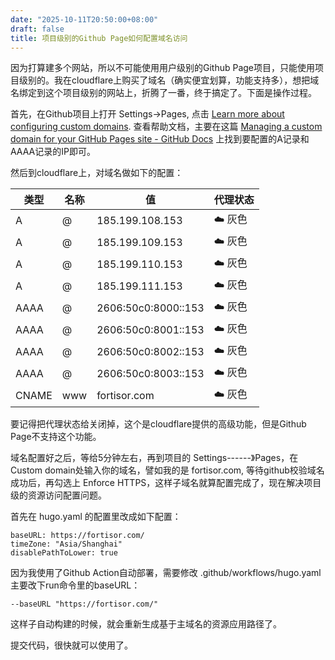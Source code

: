 ```yaml
---
date: "2025-10-11T20:50:00+08:00"
draft: false
title: 项目级别的Github Page如何配置域名访问
---
```


因为打算建多个网站，所以不可能使用用户级别的Github Page项目，只能使用项目级别的。我在cloudflare上购买了域名（确实便宜划算，功能支持多），想把域名绑定到这个项目级别的网站上，折腾了一番，终于搞定了。下面是操作过程。
<!--more-->
首先，在Github项目上打开 Settings-\>Pages, 点击 [Learn more about configuring custom domains](https://docs.github.com/pages/configuring-a-custom-domain-for-your-github-pages-site). 查看帮助文档，主要在这篇 [Managing a custom domain for your GitHub Pages site - GitHub Docs](https://docs.github.com/en/pages/configuring-a-custom-domain-for-your-github-pages-site/managing-a-custom-domain-for-your-github-pages-site) 上找到要配置的A记录和AAAA记录的IP即可。

然后到cloudflare上，对域名做如下的配置：

| 类型  | 名称 | 值                  | 代理状态 |
|-------|------|---------------------|----------|
| A     | @    | 185.199.108.153     | ☁️ 灰色  |
| A     | @    | 185.199.109.153     | ☁️ 灰色  |
| A     | @    | 185.199.110.153     | ☁️ 灰色  |
| A     | @    | 185.199.111.153     | ☁️ 灰色  |
| AAAA  | @    | 2606:50c0:8000::153 | ☁️ 灰色  |
| AAAA  | @    | 2606:50c0:8001::153 | ☁️ 灰色  |
| AAAA  | @    | 2606:50c0:8002::153 | ☁️ 灰色  |
| AAAA  | @    | 2606:50c0:8003::153 | ☁️ 灰色  |
| CNAME | www  | fortisor.com        | ☁️ 灰色  |

要记得把代理状态给关闭掉，这个是cloudflare提供的高级功能，但是Github Page不支持这个功能。

域名配置好之后，等给5分钟左右，再到项目的 Settings------》Pages，在Custom domain处输入你的域名，譬如我的是 fortisor.com, 等待github校验域名成功后，再勾选上 Enforce HTTPS，这样子域名就算配置完成了，现在解决项目级的资源访问配置问题。

首先在 hugo.yaml 的配置里改成如下配置：

    baseURL: https://fortisor.com/
    timeZone: "Asia/Shanghai"
    disablePathToLower: true

因为我使用了Github Action自动部署，需要修改 .github/workflows/hugo.yaml
主要改下run命令里的baseURL：

    --baseURL "https://fortisor.com/"

这样子自动构建的时候，就会重新生成基于主域名的资源应用路径了。

提交代码，很快就可以使用了。
